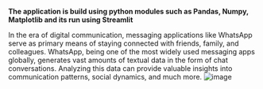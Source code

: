 **The application is build using python modules such as Pandas, Numpy, Matplotlib and its run using Streamlit**

In the era of digital communication, messaging applications like WhatsApp serve as primary means of staying connected with friends, family, and colleagues. WhatsApp, being one of the most widely used messaging apps globally, generates vast amounts of textual data in the form of chat conversations. Analyzing this data can provide valuable insights into communication patterns, social dynamics, and much more.
![image](https://github.com/Deepakkumar2106/WhatsApp-Chat-Analyzer/assets/170236021/6009ba8b-1198-47a1-994b-abdbdd8acc14)

